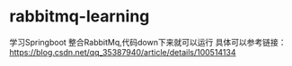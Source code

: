 # rabbitmq-learning
学习Springboot 整合RabbitMq,代码down下来就可以运行
具体可以参考链接：https://blog.csdn.net/qq_35387940/article/details/100514134
